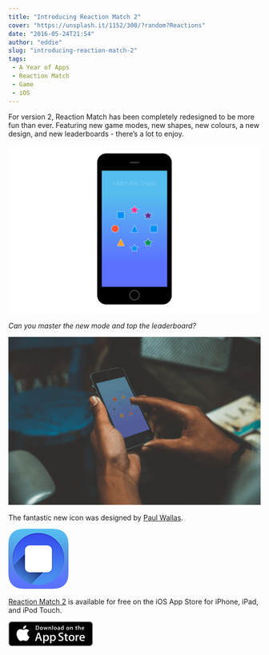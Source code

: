 ```yaml
---
title: "Introducing Reaction Match 2"
cover: "https://unsplash.it/1152/300/?random?Reactions"
date: "2016-05-24T21:54"
author: "eddie"
slug: "introducing-reaction-match-2"
tags:
 - A Year of Apps
 - Reaction Match
 - Game
 - iOS
---
```

For version 2, Reaction Match has been completely redesigned to be more fun than ever. Featuring new game modes, new shapes, new colours, a new design, and new leaderboards - there’s a lot to enjoy.

![Reaction Match 2 - Screenshot](/images/year-of-apps-reaction-match-2-screenshot.png)

*Can you master the new mode and top the leaderboard?*

![Man playing Reaction Match 2](/images/year-of-apps-reaction-match-2-promo.png)

The fantastic new icon was designed by [Paul Wallas](http://paulwallas.com).

![Reaction Match 2 Icon](/images/year-of-apps-reaction-match-2-icon.png)

[Reaction Match 2](https://itunes.apple.com/gb/app/reaction-match/id1076974103) is available for free on the iOS App Store for iPhone, iPad, and iPod Touch.

[![Download on the App Store](/images/download-app-store.png)](https://itunes.apple.com/gb/app/reaction-match/id1076974103)
